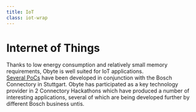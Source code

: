 ```yaml
---
title: IoT
class: iot-wrap
---
```

<div class="container grid-xl">
    <div class="top-block">
        <h1>Internet of Things</h1>
        <div class="sub-block">
            Thanks to low energy consumption and relatively small memory requirements, Obyte is well suited for IoT applications.
        </div>
        <div class="sub-text-block">
            <a target="_blank" href="">Several PoCs</a> have been developed in conjunction with the Bosch Connectory in Stuttgart. Obyte has participated as a key technology provider in 2 Connectory Hackathons which have produced a number of interesting applications, several of which are being developed further by different Bosch business untis.
        </div>
    </div>
</div>

<div class="event-block">
    <img class="img1" src="/user/themes/obyte/assets/iot/img1.jpg" alt="">
    <img class="img2" src="/user/themes/obyte/assets/iot/img2.jpg" alt="">
</div>
